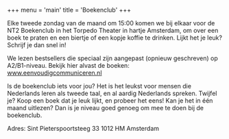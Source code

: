 +++
menu = 'main'
title = 'Boekenclub'
+++

Elke tweede zondag van de maand om 15:00 komen we bij elkaar voor de NT2 Boekenclub in het Torpedo Theater in hartje Amsterdam, om over een boek te praten en een biertje of een kopje koffie te drinken. Lijkt het je leuk? Schrijf je dan snel in!

We lezen bestsellers die speciaal zijn aangepast (opnieuw geschreven) op A2/B1-niveau. Bekijk hier alvast de boeken: www.eenvoudigcommuniceren.nl

Is de boekenclub iets voor jou? Het is het leukst voor mensen die Nederlands leren als tweede taal, en al aardig Nederlands spreken. Twijfel je? Koop een boek dat je leuk lijkt, en probeer het eens! Kan je het in één maand uitlezen? Dan is je niveau goed genoeg om mee te doen bij de boekenclub. 

Adres: 
Sint Pieterspoortsteeg 33 
1012 HM Amsterdam

